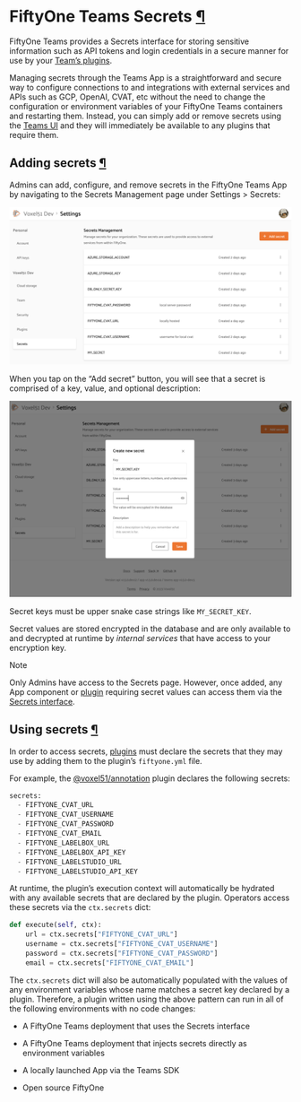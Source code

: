 # FiftyOne Teams Secrets [¶](\#fiftyone-teams-secrets "Permalink to this headline")

FiftyOne Teams provides a Secrets interface for storing sensitive information
such as API tokens and login credentials in a secure manner for use by your
[Team’s plugins](teams_plugins.md#teams-plugins).

Managing secrets through the Teams App is a straightforward and secure way to
configure connections to and integrations with external services and APIs such
as GCP, OpenAI, CVAT, etc without the need to change the configuration or
environment variables of your FiftyOne Teams containers and restarting them.
Instead, you can simply add or remove secrets using the
[Teams UI](#teams-adding-secrets) and they will immediately be available
to any plugins that require them.

## Adding secrets [¶](\#adding-secrets "Permalink to this headline")

Admins can add, configure, and remove secrets in the FiftyOne Teams App by
navigating to the Secrets Management page under Settings > Secrets:

![teams-secrets-page](../_images/secrets_page.png)

When you tap on the “Add secret” button, you will see that a secret is
comprised of a key, value, and optional description:

![teams-create-secret-form](../_images/create_secret_form.png)

Secret keys must be upper snake case strings like `MY_SECRET_KEY`.

Secret values are stored encrypted in the database and are only available to
and decrypted at runtime by _internal services_ that have access to your
encryption key.

Note

Only Admins have access to the Secrets page. However, once added, any App
component or [plugin](teams_plugins.md#teams-plugins) requiring secret values can
access them via the [Secrets interface](#teams-using-secrets).

## Using secrets [¶](\#using-secrets "Permalink to this headline")

In order to access secrets, [plugins](teams_plugins.md#teams-plugins) must declare the
secrets that they may use by adding them to the plugin’s `fiftyone.yml` file.

For example, the
[@voxel51/annotation](https://github.com/voxel51/fiftyone-plugins/blob/main/plugins/annotation/fiftyone.yml)
plugin declares the following secrets:

```python
secrets:
  - FIFTYONE_CVAT_URL
  - FIFTYONE_CVAT_USERNAME
  - FIFTYONE_CVAT_PASSWORD
  - FIFTYONE_CVAT_EMAIL
  - FIFTYONE_LABELBOX_URL
  - FIFTYONE_LABELBOX_API_KEY
  - FIFTYONE_LABELSTUDIO_URL
  - FIFTYONE_LABELSTUDIO_API_KEY

```

At runtime, the plugin’s execution context will automatically be hydrated with
any available secrets that are declared by the plugin. Operators access these
secrets via the `ctx.secrets` dict:

```python
def execute(self, ctx):
    url = ctx.secrets["FIFTYONE_CVAT_URL"]
    username = ctx.secrets["FIFTYONE_CVAT_USERNAME"]
    password = ctx.secrets["FIFTYONE_CVAT_PASSWORD"]
    email = ctx.secrets["FIFTYONE_CVAT_EMAIL"]

```

The `ctx.secrets` dict will also be automatically populated with the
values of any environment variables whose name matches a secret key declared
by a plugin. Therefore, a plugin written using the above pattern can run in
all of the following environments with no code changes:

- A FiftyOne Teams deployment that uses the Secrets interface

- A FiftyOne Teams deployment that injects secrets directly as environment
variables

- A locally launched App via the Teams SDK

- Open source FiftyOne


